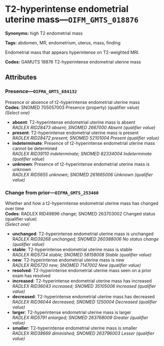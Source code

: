 # T2-hyperintense endometrial uterine mass—`OIFM_GMTS_018876`

**Synonyms:** high T2 endometrial mass

**Tags:** abdomen, MR, endometrium, uterus, mass, finding

Endometrial mass that appears hyperintense on T2-weighted MRI.

**Codes:** GAMUTS 18876 T2-hyperintense endometrial uterine mass

## Attributes

### Presence—`OIFMA_GMTS_684132`

Presence or absence of t2-hyperintense endometrial uterine mass  
**Codes**: SNOMED 705057003 Presence (property) (qualifier value)  
*(Select one)*

- **absent**: T2-hyperintense endometrial uterine mass is absent  
_RADLEX RID28473 absent; SNOMED 2667000 Absent (qualifier value)_
- **present**: T2-hyperintense endometrial uterine mass is present  
_RADLEX RID28472 present; SNOMED 52101004 Present (qualifier value)_
- **indeterminate**: Presence of t2-hyperintense endometrial uterine mass cannot be determined  
_RADLEX RID39110 indeterminate; SNOMED 82334004 Indeterminate (qualifier value)_
- **unknown**: Presence of t2-hyperintense endometrial uterine mass is unknown  
_RADLEX RID5655 unknown; SNOMED 261665006 Unknown (qualifier value)_

### Change from prior—`OIFMA_GMTS_253460`

Whether and how a t2-hyperintense endometrial uterine mass has changed over time  
**Codes**: RADLEX RID49896 change; SNOMED 263703002 Changed status (qualifier value)  
*(Select one)*

- **unchanged**: T2-hyperintense endometrial uterine mass is unchanged  
_RADLEX RID39268 unchanged; SNOMED 260388006 No status change (qualifier value)_
- **stable**: T2-hyperintense endometrial uterine mass is stable  
_RADLEX RID5734 stable; SNOMED 58158008 Stable (qualifier value)_
- **new**: T2-hyperintense endometrial uterine mass is new  
_RADLEX RID5720 new; SNOMED 7147002 New (qualifier value)_
- **resolved**: T2-hyperintense endometrial uterine mass seen on a prior exam has resolved  
- **increased**: T2-hyperintense endometrial uterine mass has increased  
_RADLEX RID36043 increased; SNOMED 35105006 Increased (qualifier value)_
- **decreased**: T2-hyperintense endometrial uterine mass has decreased  
_RADLEX RID36044 decreased; SNOMED 1250004 Decreased (qualifier value)_
- **larger**: T2-hyperintense endometrial uterine mass is larger  
_RADLEX RID5791 enlarged; SNOMED 263768009 Greater (qualifier value)_
- **smaller**: T2-hyperintense endometrial uterine mass is smaller  
_RADLEX RID38669 diminished; SNOMED 263796003 Lesser (qualifier value)_